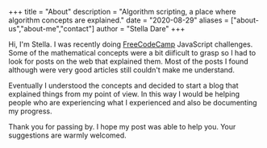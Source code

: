 +++
title = "About"
description = "Algorithm scripting, a place where algorithm concepts are explained."
date = "2020-08-29"
aliases = ["about-us","about-me","contact"]
author = "Stella Dare"
+++

Hi, I'm Stella. I was recently doing [FreeCodeCamp](https://www.freecodecamp.org/learn/javascript-algorithms-and-data-structures/intermediate-algorithm-scripting/) JavaScript challenges. Some of the mathematical concepts were a bit diificult to grasp so I had to look for posts on the web that explained them. Most of the posts I found although were very good articles still couldn't make me understand. 

Eventually I understood the concepts and decided to start a blog that explained things from my point of view. In this way I would be helping people who are experiencing what I experienced and also be documenting my progress.

Thank you for passing by. I hope my post was able to help you. Your suggestions are warmly welcomed.





